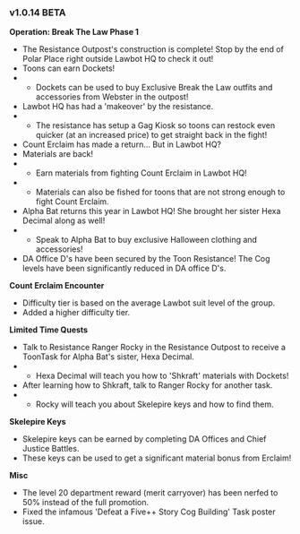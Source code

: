 ### v1.0.14 BETA

**Operation: Break The Law Phase 1**
- The Resistance Outpost's construction is complete! Stop by the end of Polar Place right outside Lawbot HQ to check it out!
- Toons can earn Dockets!
- - Dockets can be used to buy Exclusive Break the Law outfits and accessories from Webster in the outpost!
- Lawbot HQ has had a 'makeover' by the resistance.
- - The resistance has setup a Gag Kiosk so toons can restock even quicker (at an increased price) to get straight back in the fight!
- Count Erclaim has made a return... But in Lawbot HQ?
- Materials are back!
- - Earn materials from fighting Count Erclaim in Lawbot HQ!
- - Materials can also be fished for toons that are not strong enough to fight Count Erclaim.
- Alpha Bat returns this year in Lawbot HQ! She brought her sister Hexa Decimal along as well!
- - Speak to Alpha Bat to buy exclusive Halloween clothing and accessories!
- DA Office D's have been secured by the Toon Resistance! The Cog levels have been significantly reduced in DA office D's.

**Count Erclaim Encounter**
- Difficulty tier is based on the average Lawbot suit level of the group.
- Added a higher difficulty tier.

**Limited Time Quests**
- Talk to Resistance Ranger Rocky in the Resistance Outpost to receive a ToonTask for Alpha Bat's sister, Hexa Decimal.
- - Hexa Decimal will teach you how to 'Shkraft' materials with Dockets!
- After learning how to Shkraft, talk to Ranger Rocky for another task.
- - Rocky will teach you about Skelepire keys and how to find them.

**Skelepire Keys**
- Skelepire keys can be earned by completing DA Offices and Chief Justice Battles.
- These keys can be used to get a significant material bonus from Erclaim!

**Misc**
- The level 20 department reward (merit carryover) has been nerfed to 50% instead of the full promotion.
- Fixed the infamous 'Defeat a Five++ Story Cog Building' Task poster issue.

